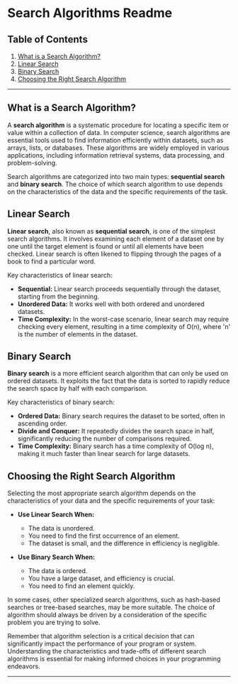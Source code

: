 # Search Algorithms Readme

## Table of Contents

1. [What is a Search Algorithm?](#what-is-a-search-algorithm)
2. [Linear Search](#linear-search)
3. [Binary Search](#binary-search)
4. [Choosing the Right Search Algorithm](#choosing-the-right-search-algorithm)

---

## What is a Search Algorithm?

A **search algorithm** is a systematic procedure for locating a specific item or value within a collection of data. In computer science, search algorithms are essential tools used to find information efficiently within datasets, such as arrays, lists, or databases. These algorithms are widely employed in various applications, including information retrieval systems, data processing, and problem-solving.

Search algorithms are categorized into two main types: **sequential search** and **binary search**. The choice of which search algorithm to use depends on the characteristics of the data and the specific requirements of the task.

## Linear Search

**Linear search**, also known as **sequential search**, is one of the simplest search algorithms. It involves examining each element of a dataset one by one until the target element is found or until all elements have been checked. Linear search is often likened to flipping through the pages of a book to find a particular word.

Key characteristics of linear search:

- **Sequential:** Linear search proceeds sequentially through the dataset, starting from the beginning.
- **Unordered Data:** It works well with both ordered and unordered datasets.
- **Time Complexity:** In the worst-case scenario, linear search may require checking every element, resulting in a time complexity of O(n), where 'n' is the number of elements in the dataset.

## Binary Search

**Binary search** is a more efficient search algorithm that can only be used on ordered datasets. It exploits the fact that the data is sorted to rapidly reduce the search space by half with each comparison.

Key characteristics of binary search:

- **Ordered Data:** Binary search requires the dataset to be sorted, often in ascending order.
- **Divide and Conquer:** It repeatedly divides the search space in half, significantly reducing the number of comparisons required.
- **Time Complexity:** Binary search has a time complexity of O(log n), making it much faster than linear search for large datasets.

## Choosing the Right Search Algorithm

Selecting the most appropriate search algorithm depends on the characteristics of your data and the specific requirements of your task:

- **Use Linear Search When:**
  - The data is unordered.
  - You need to find the first occurrence of an element.
  - The dataset is small, and the difference in efficiency is negligible.

- **Use Binary Search When:**
  - The data is ordered.
  - You have a large dataset, and efficiency is crucial.
  - You need to find an element quickly.

In some cases, other specialized search algorithms, such as hash-based searches or tree-based searches, may be more suitable. The choice of algorithm should always be driven by a consideration of the specific problem you are trying to solve.

Remember that algorithm selection is a critical decision that can significantly impact the performance of your program or system. Understanding the characteristics and trade-offs of different search algorithms is essential for making informed choices in your programming endeavors.

---

